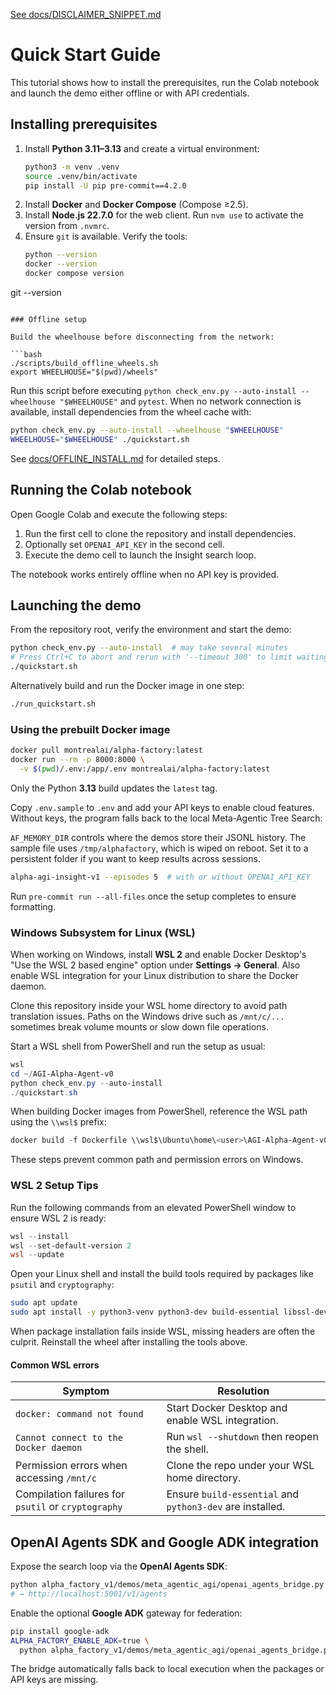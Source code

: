 [See docs/DISCLAIMER_SNIPPET.md](DISCLAIMER_SNIPPET.md)

# Quick Start Guide

This tutorial shows how to install the prerequisites, run the Colab notebook and launch the demo either offline or with
API credentials.

## Installing prerequisites

1. Install **Python 3.11–3.13** and create a virtual environment:
   ```bash
   python3 -m venv .venv
   source .venv/bin/activate
   pip install -U pip pre-commit==4.2.0
   ```
2. Install **Docker** and **Docker Compose** (Compose ≥2.5).
3. Install **Node.js 22.7.0** for the web client. Run `nvm use` to activate the version from `.nvmrc`.
4. Ensure `git` is available. Verify the tools:
   ```bash
   python --version
   docker --version
   docker compose version
git --version
```

### Offline setup

Build the wheelhouse before disconnecting from the network:

```bash
./scripts/build_offline_wheels.sh
export WHEELHOUSE="$(pwd)/wheels"
```
Run this script before executing `python check_env.py --auto-install --wheelhouse "$WHEELHOUSE"` and `pytest`.
When no network connection is available, install dependencies from the
wheel cache with:

```bash
python check_env.py --auto-install --wheelhouse "$WHEELHOUSE"
WHEELHOUSE="$WHEELHOUSE" ./quickstart.sh
```

See [docs/OFFLINE_INSTALL.md](OFFLINE_INSTALL.md) for detailed steps.

## Running the Colab notebook

Open
Google Colab and execute the following steps:

1. Run the first cell to clone the repository and install dependencies.
2. Optionally set `OPENAI_API_KEY` in the second cell.
3. Execute the demo cell to launch the Insight search loop.

The notebook works entirely offline when no API key is provided.

## Launching the demo

From the repository root, verify the environment and start the demo:

```bash
python check_env.py --auto-install  # may take several minutes
# Press Ctrl+C to abort and rerun with '--timeout 300' to limit waiting
./quickstart.sh
```

Alternatively build and run the Docker image in one step:
```bash
./run_quickstart.sh
```

### Using the prebuilt Docker image

```bash
docker pull montrealai/alpha-factory:latest
docker run --rm -p 8000:8000 \
  -v $(pwd)/.env:/app/.env montrealai/alpha-factory:latest
```

Only the Python **3.13** build updates the `latest` tag.

Copy `.env.sample` to `.env` and add your API keys to enable cloud features. Without keys, the program falls back to the
local Meta‑Agentic Tree Search:

`AF_MEMORY_DIR` controls where the demos store their JSONL history. The sample
file uses `/tmp/alphafactory`, which is wiped on reboot. Set it to a persistent
folder if you want to keep results across sessions.

```bash
alpha-agi-insight-v1 --episodes 5  # with or without OPENAI_API_KEY
```

Run `pre-commit run --all-files` once the setup completes to ensure formatting.

### Windows Subsystem for Linux (WSL)

When working on Windows, install **WSL 2** and enable Docker Desktop's
"Use the WSL 2 based engine" option under **Settings → General**. Also enable
WSL integration for your Linux distribution to share the Docker daemon.

Clone this repository inside your WSL home directory to avoid path translation
issues. Paths on the Windows drive such as `/mnt/c/...` sometimes break volume
mounts or slow down file operations.

Start a WSL shell from PowerShell and run the setup as usual:

```powershell
wsl
cd ~/AGI-Alpha-Agent-v0
python check_env.py --auto-install
./quickstart.sh
```

When building Docker images from PowerShell, reference the WSL path using the
`\\wsl$` prefix:

```powershell
docker build -f Dockerfile \\wsl$\Ubuntu\home\<user>\AGI-Alpha-Agent-v0
```

These steps prevent common path and permission errors on Windows.

### WSL 2 Setup Tips

Run the following commands from an elevated PowerShell window to ensure WSL 2 is ready:

```powershell
wsl --install
wsl --set-default-version 2
wsl --update
```

Open your Linux shell and install the build tools required by packages like `psutil` and `cryptography`:

```bash
sudo apt update
sudo apt install -y python3-venv python3-dev build-essential libssl-dev
```

When package installation fails inside WSL, missing headers are often the culprit. Reinstall the wheel after installing the tools above.

#### Common WSL errors

| Symptom | Resolution |
|---------|------------|
| `docker: command not found` | Start Docker Desktop and enable WSL integration. |
| `Cannot connect to the Docker daemon` | Run `wsl --shutdown` then reopen the shell. |
| Permission errors when accessing `/mnt/c` | Clone the repo under your WSL home directory. |
| Compilation failures for `psutil` or `cryptography` | Ensure `build-essential` and `python3-dev` are installed. |

## OpenAI Agents SDK and Google ADK integration

Expose the search loop via the **OpenAI Agents SDK**:

```bash
python alpha_factory_v1/demos/meta_agentic_agi/openai_agents_bridge.py
# → http://localhost:5001/v1/agents
```

Enable the optional **Google ADK** gateway for federation:

```bash
pip install google-adk
ALPHA_FACTORY_ENABLE_ADK=true \
  python alpha_factory_v1/demos/meta_agentic_agi/openai_agents_bridge.py
```

The bridge automatically falls back to local execution when the packages or API keys are missing.
